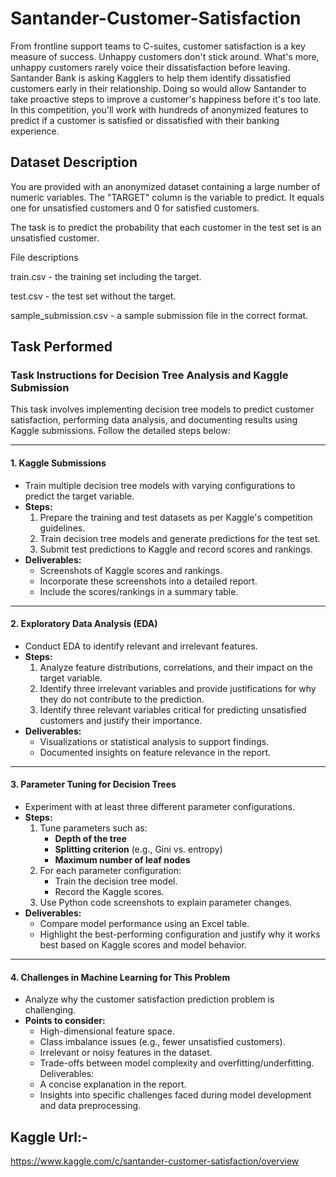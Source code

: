 # Santander-Customer-Satisfaction

From frontline support teams to C-suites, customer satisfaction is a key measure of success. Unhappy customers don't stick around. What's more, unhappy customers rarely voice their dissatisfaction before leaving.
Santander Bank is asking Kagglers to help them identify dissatisfied customers early in their relationship. Doing so would allow Santander to take proactive steps to improve a customer's happiness before it's too late.
In this competition, you'll work with hundreds of anonymized features to predict if a customer is satisfied or dissatisfied with their banking experience.

## Dataset Description

You are provided with an anonymized dataset containing a large number of numeric variables. The "TARGET" column is the variable to predict. It equals one for unsatisfied customers and 0 for satisfied customers.

The task is to predict the probability that each customer in the test set is an unsatisfied customer.

File descriptions

train.csv - the training set including the target.

test.csv - the test set without the target.

sample_submission.csv - a sample submission file in the correct format.

## Task Performed 

### Task Instructions for Decision Tree Analysis and Kaggle Submission

This task involves implementing decision tree models to predict customer satisfaction, performing data analysis, and documenting results using Kaggle submissions. Follow the detailed steps below:

---

#### **1. Kaggle Submissions**
- Train multiple decision tree models with varying configurations to predict the target variable.
- **Steps:**
  1. Prepare the training and test datasets as per Kaggle's competition guidelines.
  2. Train decision tree models and generate predictions for the test set.
  3. Submit test predictions to Kaggle and record scores and rankings.
- **Deliverables:**
  - Screenshots of Kaggle scores and rankings.
  - Incorporate these screenshots into a detailed report.
  - Include the scores/rankings in a summary table.

---

#### **2. Exploratory Data Analysis (EDA)**
- Conduct EDA to identify relevant and irrelevant features.
- **Steps:**
  1. Analyze feature distributions, correlations, and their impact on the target variable.
  2. Identify three irrelevant variables and provide justifications for why they do not contribute to the prediction.
  3. Identify three relevant variables critical for predicting unsatisfied customers and justify their importance.
- **Deliverables:**
  - Visualizations or statistical analysis to support findings.
  - Documented insights on feature relevance in the report.

---

#### **3. Parameter Tuning for Decision Trees**
- Experiment with at least three different parameter configurations.
- **Steps:**
  1. Tune parameters such as:
     - **Depth of the tree**
     - **Splitting criterion** (e.g., Gini vs. entropy)
     - **Maximum number of leaf nodes**
  2. For each parameter configuration:
     - Train the decision tree model.
     - Record the Kaggle scores.
  3. Use Python code screenshots to explain parameter changes.
- **Deliverables:**
  - Compare model performance using an Excel table.
  - Highlight the best-performing configuration and justify why it works best based on Kaggle scores and model behavior.

---

#### **4. Challenges in Machine Learning for This Problem**
- Analyze why the customer satisfaction prediction problem is challenging.
- **Points to consider:**
  - High-dimensional feature space.
  - Class imbalance issues (e.g., fewer unsatisfied customers).
  - Irrelevant or noisy features in the dataset.
  - Trade-offs between model complexity and overfitting/underfitting.
Deliverables:
  - A concise explanation in the report.
  - Insights into specific challenges faced during model development and data preprocessing.

## Kaggle Url:- 

https://www.kaggle.com/c/santander-customer-satisfaction/overview
